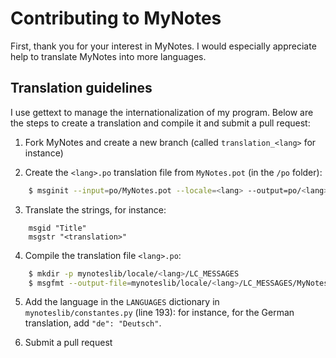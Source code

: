 # Contributing to MyNotes

First, thank you for your interest in MyNotes. I would especially
appreciate help to translate MyNotes into more languages.

## Translation guidelines

I use gettext to manage the internationalization of my program.
Below are the steps to create a translation and compile it and submit a pull request:

1. Fork MyNotes and create a new branch (called `translation_<lang>` for instance)

2. Create the `<lang>.po` translation file from `MyNotes.pot` (in the `/po` folder):

```bash
    $ msginit --input=po/MyNotes.pot --locale=<lang> --output=po/<lang>.po
```

3. Translate the strings, for instance:

```
    msgid "Title"
    msgstr "<translation>"
```

4. Compile the translation file `<lang>.po`:

```bash
    $ mkdir -p mynoteslib/locale/<lang>/LC_MESSAGES
    $ msgfmt --output-file=mynoteslib/locale/<lang>/LC_MESSAGES/MyNotes.mo po/<lang>.po
```

5. Add the language in the `LANGUAGES` dictionary in `mynoteslib/constantes.py` (line 193):
   for instance, for the German translation, add `"de": "Deutsch"`.

6. Submit a pull request